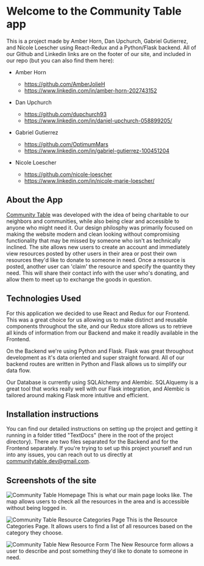# Welcome to the Community Table app

This is a project made by Amber Horn, Dan Upchurch, Gabriel Gutierrez, and Nicole Loescher using React-Redux
and a Python/Flask backend. All of our Github and Linkedin links are on the footer of our site, and included
in our repo (but you can also find them here):

- Amber Horn
    - https://github.com/AmberJolieH
    - https://www.linkedin.com/in/amber-horn-202743152

- Dan Upchurch
    - https://github.com/dupchurch93
    - https://www.linkedin.com/in/daniel-upchurch-058899205/

- Gabriel Gutierrez
    - https://github.com/OptimumMars
    - https://www.linkedin.com/in/gabriel-gutierrez-100451204

- Nicole Loescher
    - https://github.com/nicole-loescher
    - https://www.linkedin.com/in/nicole-marie-loescher/

## About the App

[Community Table](https://community-table.herokuapp.com) was developed with the idea of being charitable to our neighbors and communities, while also
being clear and accessible to anyone who might need it. Our design philosphy was primarily focused on making
the website modern and clean looking without compromising functionality that may be missed by someone who
isn't as technically inclined. The site allows new users to create an account and immediately view resources
posted by other users in their area or post their own resources they'd like to donate to someone in need.
Once a resource is posted, another user can 'claim' the resource and specify the quantity they need. This will
share their contact info with the user who's donating, and allow them to meet up to exchange the goods in question.

## Technologies Used

For this application we decided to use React and Redux for our Frontend.
This was a great choice for us allowing us to make distinct and reusable components throughout the site,
and our Redux store allows us to retrieve all kinds of information from our Backend and make it readily available in the Frontend.

On the Backend we're using Python and Flask.
Flask was great throughout development as it's data oriented and super straight forward. All of our backend routes
are written in Python and Flask allows us to simplify our data flow.

Our Database is currently using SQLAlchemy and Alembic.
SQLAlquemy is a great tool that works really well with our Flask integration, and Alembic is tailored around
making Flask more intuitive and efficient.


## Installation instructions

You can find our detailed instructions on setting up the project and getting it running in a folder titled "TextDocs"
(here in the root of the project directory).
There are two files separated for the Backend and for the Frontend separately. If you're trying to set up this project yourself
and run into any issues, you can reach out to us directly at [communitytable.dev@gmail.com](communitytable.dev@gmail.com).


## Screenshots of the site

![Community Table Homepage](https://drive.google.com/uc?export=view&id=1YJwGBCDkf2ja7lrpI5ZYzu3YY2hgWWqO)
This is what our main page looks like. The map allows users to check all the resources in the area and is accessible
without being logged in.

![Community Table Resource Categories Page](https://drive.google.com/uc?export=view&id=1HeaqZfNumQyrKS8U4Ea6wJnsz2Qf5pSg)
This is the Resource Categories Page. It allows users to find a list of all resources based on the category they choose.

![Community Table New Resource Form](https://drive.google.com/uc?export=view&id=1ltr2xGcly7MdWUPHrorKD7PkY2ZxPLmO)
The New Resource form allows a user to describe and post something they'd like to donate to someone in need.

